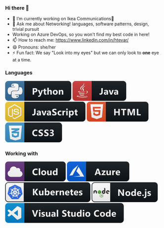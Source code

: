 ### Hi there 👋


- 🔭 I’m currently working on Ikea Communications:wrench:
- 💬 Ask me about Networking! languages, software patterns, design, trivial pursuit
- Working on Azure DevOps, so you won't find my best code in here!
- 📫 How to reach me: https://www.linkedin.com/in/htevar/
- 😄 Pronouns: she/her
- ⚡ Fun fact: We say "Look into my eyes" but we can only look to **one** eye at a time. 

### Languages
<p>
 <img src="https://github.com/MikeCodesDotNET/ColoredBadges/blob/master/svg/dev/languages/python.svg" />
 <img src="https://github.com/MikeCodesDotNET/ColoredBadges/blob/master/svg/dev/languages/java.svg" />
 <img src="https://github.com/MikeCodesDotNET/ColoredBadges/blob/master/svg/dev/languages/js.svg" />
   <img src="https://github.com/MikeCodesDotNET/ColoredBadges/blob/master/svg/dev/languages/html.svg" />
   <img src="https://github.com/MikeCodesDotNET/ColoredBadges/blob/master/svg/dev/languages/css3.svg" />
  
</p>

### Working with

<p> 
  <img src="https://github.com/MikeCodesDotNET/ColoredBadges/blob/master/svg/dev/misc/cloud.svg" />
  <img src="https://github.com/MikeCodesDotNET/ColoredBadges/blob/master/svg/dev/services/azure.svg" />
  <img src="https://github.com/MikeCodesDotNET/ColoredBadges/blob/master/svg/dev/services/kubernetes.svg" />
  <img src="https://github.com/MikeCodesDotNET/ColoredBadges/blob/master/svg/dev/frameworks/nodejs.svg" />
  <img src="https://github.com/MikeCodesDotNET/ColoredBadges/blob/master/svg/dev/tools/visualstudio_code.svg" />
</p>
